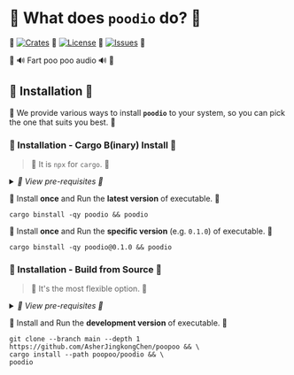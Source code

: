 # 💩 What does **`poodio`** do? 💩

💩
[![Crates](https://img.shields.io/crates/v/poodio?style=for-the-badge&label=CRATES&logo=docs.rs&logoColor=%23fc3&labelColor=%23333&color=%234c1)](https://docs.rs/poodio)
💩
[![License](https://img.shields.io/crates/l/poodio?style=for-the-badge&label=LICENSE&logo=opensourceinitiative&logoColor=%23fff&labelColor=%23333&color=%234a3)](https://docs.rs/crate/poodio/latest/source/LICENSE.txt)
💩
[![Issues](https://img.shields.io/github/issues/AsherJingkongChen/poopoo?style=for-the-badge&label=ISSUES&logo=github&logoColor=%23fff&labelColor=%23333&color=%23484)](https://github.com/AsherJingkongChen/poopoo/issues)
💩

💩 🔊 Fart poo poo audio 🔊 💩

## 💩 Installation 💩

💩 We provide various ways to install **`poodio`** to your system, so you can pick the one that suits you best. 💩

### 💩 Installation - Cargo B(inary) Install 💩

> 💩 It is `npx` for `cargo`. 💩

<details><summary><i>💩 View pre-requisites 💩</i></summary>

-   💩 [`rustup` + `cargo`](https://doc.rust-lang.org/cargo/getting-started/installation.html)
-   💩 [`cargo-binstall`](https://github.com/cargo-bins/cargo-binstall?tab=readme-ov-file#installation)

</details>

💩 Install **once** and Run the **latest version** of executable. 💩

```shell
cargo binstall -qy poodio && poodio
```

💩 Install **once** and Run the **specific version** (e.g. `0.1.0`) of executable. 💩

```shell
cargo binstall -qy poodio@0.1.0 && poodio
```

### 💩 Installation - Build from Source 💩

> 💩 It's the most flexible option. 💩

<details><summary><i>💩 View pre-requisites 💩</i></summary>

-   💩 [`git`](https://git-scm.com/downloads)
-   💩 [`rustup` + `cargo`](https://doc.rust-lang.org/cargo/getting-started/installation.html)

</details>

💩 Install and Run the **development version** of executable. 💩

```shell
git clone --branch main --depth 1 https://github.com/AsherJingkongChen/poopoo && \
cargo install --path poopoo/poodio && \
poodio
```
